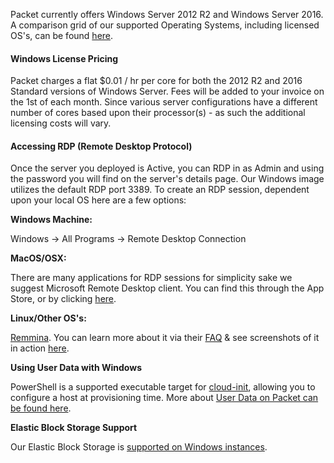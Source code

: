 <!-- <meta>
{
    "title":"Windows Server",
    "description":"Tips & Tricks with Windows Server",
    "tag":["Operating Systems", "Windows"],
    "seo-title": "Windows Server - Packet Developer Docs",
    "seo-description": "Learn more about utilizing Windows Server at Packet",
    "og-title": "Windows Server",
    "og-description": "Learn more about utilizing Windows Server at Packet"
}
</meta> -->

Packet currently offers Windows Server 2012 R2 and Windows Server 2016. A comparison grid of our supported Operating Systems, including licensed OS's, can be found [here](https://www.packet.com/developers/os-compatibility/).

#### Windows License Pricing
Packet charges a flat $0.01 / hr per core for both the 2012 R2 and 2016 Standard versions of Windows Server.  Fees will be added to your invoice on the 1st of each month.  Since various server configurations have a different number of cores based upon their processor(s) - as such the additional licensing costs will vary. 

#### Accessing RDP (Remote Desktop Protocol)
Once the server you deployed is Active, you can RDP in as Admin and using the password you will find on the server's details page. Our Windows image utilizes the default RDP port 3389. To create an RDP session, dependent upon your local OS here are a few options: 

**Windows Machine:** 

Windows → All Programs →  Remote Desktop Connection
    
**MacOS/OSX:** 

There are many applications for RDP sessions for simplicity sake we suggest Microsoft Remote Desktop client. You can find this through the App Store, or by clicking [here](https://itunes.apple.com/us/app/microsoft-remote-desktop/id715768417?mt=12). 

**Linux/Other OS's:** 

[Remmina](https://www.remmina.org/wp/). You can learn more about it via their [FAQ](http://www.remmina.org/wp/faq/) & see screenshots of it in action [here](http://www.remmina.org/wp/screenshots/). 

**Using User Data with Windows**  

PowerShell is a supported executable target for [cloud-init](https://cloudbase-init.readthedocs.io/en/latest/userdata.html#powershell), allowing you to configure a host at provisioning time. More about [User Data on Packet can be found here](https://www.packet.com/developers/docs/servers/key-features/user-data/).

**Elastic Block Storage Support**

Our Elastic Block Storage is [supported on Windows instances](https://www.packet.com/resources/guides/elastic-block-storage-windows-server/). 
